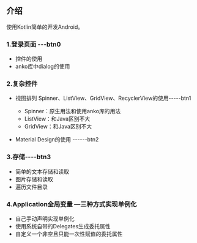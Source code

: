 ## 介绍

使用Kotlin简单的开发Android。

### 1.登录页面 ---btn0
- 控件的使用
- anko库中dialog的使用

### 2.复杂控件
- 视图排列 Spinner、ListView、GridView、RecyclerView的使用-----btn1

  - Spinner：原生用法和使用anko库的用法
  - ListView：和Java区别不大
  - GridView：和Java区别不大
- Material Design的使用 ------btn2

### 3.存储----btn3

- 简单的文本存储和读取
- 图片存储和读取 
- 遍历文件目录

### 4.Application全局变量  —三种方式实现单例化

- 自己手动声明实现单例化
- 使用系统自带的Delegates生成委托属性
- 自定义一个非空且只能一次性赋值的委托属性

### 



